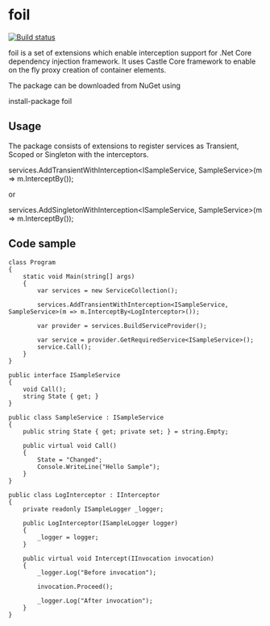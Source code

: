 # foil

[![Build status](https://ci.appveyor.com/api/projects/status/x97rqf3f82647e1j?svg=true)](https://ci.appveyor.com/project/moattarwork/foil-nha98)

foil is a set of extensions which enable interception support for .Net Core dependency injection framework. It uses Castle Core framework to enable on the fly proxy creation of container elements.

The package can be downloaded from NuGet using

install-package foil

## Usage
The package consists of extensions to register services as Transient, Scoped or Singleton with the interceptors.

  services.AddTransientWithInterception<ISampleService, SampleService>(m => m.InterceptBy<LogInterceptor>());
  
  or
  
  services.AddSingletonWithInterception<ISampleService, SampleService>(m => m.InterceptBy<LogInterceptor>());

## Code sample

    class Program
    {
        static void Main(string[] args)
        {
            var services = new ServiceCollection();

            services.AddTransientWithInterception<ISampleService, SampleService>(m => m.InterceptBy<LogInterceptor>());

            var provider = services.BuildServiceProvider();

            var service = provider.GetRequiredService<ISampleService>();
            service.Call();
        }
    }
    
    public interface ISampleService
    {
        void Call();
        string State { get; }
    }
    
    public class SampleService : ISampleService
    {
        public string State { get; private set; } = string.Empty;
        
        public virtual void Call()
        {
            State = "Changed";
            Console.WriteLine("Hello Sample");
        }
    }

    public class LogInterceptor : IInterceptor
    {
        private readonly ISampleLogger _logger;

        public LogInterceptor(ISampleLogger logger)
        {
            _logger = logger;
        }

        public virtual void Intercept(IInvocation invocation)
        {
            _logger.Log("Before invocation");
            
            invocation.Proceed();
            
            _logger.Log("After invocation");
        }
    }
    
    

